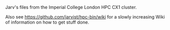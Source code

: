 Jarv's files from the Imperial College London HPC CX1 cluster.

Also see https://github.com/jarvist/hpc-bin/wiki for a slowly increasing Wiki of information on how to get stuff done.
